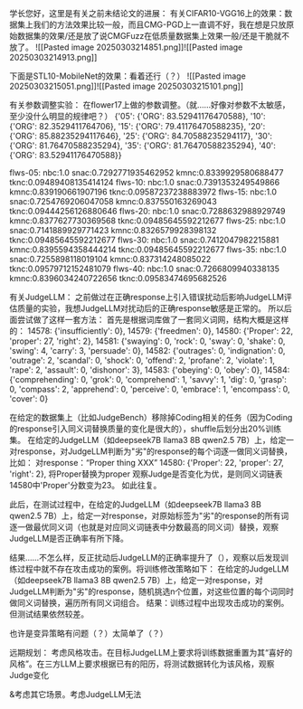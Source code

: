 学长您好，这里是有关之前未结论文的进展：
有关CIFAR10-VGG16上的效果：数据集上我们的方法效果比较一般，而且CMG-PGD上一直调不好，我在想是只放原始数据集的效果/还是放了说CMGFuzz在低质量数据集上效果一般/还是干脆就不放了。
![[Pasted image 20250303214851.png]]![[Pasted image 20250303214913.png]]

下面是STL10-MobileNet的效果：看着还行（？）
![[Pasted image 20250303215051.png]]![[Pasted image 20250303215101.png]]

有关参数调整实验：
在flower17上做的参数调整。（就……好像对参数不太敏感，至少没什么明显的规律吧？）
{'05': {'ORG': 83.52941176470588}, '10': {'ORG': 82.3529411764706}, '15': {'ORG': 79.41176470588235}, '20': {'ORG': 85.88235294117646}, '25': {'ORG': 84.70588235294117}, '30': {'ORG': 81.76470588235294}, '35': {'ORG': 81.76470588235294}, '40': {'ORG': 83.52941176470588}}

flws-05: nbc:1.0 snac:0.7292771935462952 kmnc:0.8339929580688477 tknc:0.09489408135414124
flws-10: nbc:1.0 snac:0.7391353249549866 kmnc:0.839190661907196 tknc:0.09587237238883972
flws-15: nbc:1.0 snac:0.7254769206047058 kmnc:0.837550163269043 tknc:0.09444256126880646
flws-20: nbc:1.0 snac:0.7288632988929749 kmnc:0.8377627730369568 tknc:0.09485645592212677
flws-25: nbc:1.0 snac:0.7141889929771423 kmnc:0.8326579928398132 tknc:0.09485645592212677
flws-30: nbc:1.0 snac:0.7412047982215881 kmnc:0.8395594358444214 tknc:0.09485645592212677
flws-35: nbc:1.0 snac:0.7255898118019104 kmnc:0.837314248085022 tknc:0.09579712152481079
flws-40: nbc:1.0 snac:0.7266809940338135 kmnc:0.8396034240722656 tknc:0.09583474695682526

有关JudgeLLM：
之前做过在正确response上引入错误扰动后影响JudgeLLM评估质量的实验，我想JudgeLLM对扰动后的正确response敏感是正常的。
所以后面尝试做了这样一套方法：
首先是根据词库做了一套同义词网，结构大概是这样的：
14578: {'insufficiently': 0}, 14579: {'freedmen': 0}, 14580: {'Proper': 22, 'proper': 27, 'right': 2}, 14581: {'swaying': 0, 'rock': 0, 'sway': 0, 'shake': 0, 'swing': 4, 'carry': 3, 'persuade': 0}, 14582: {'outrages': 0, 'indignation': 0, 'outrage': 2, 'scandal': 0, 'shock': 0, 'offend': 2, 'profane': 2, 'violate': 1, 'rape': 2, 'assault': 0, 'dishonor': 3}, 14583: {'obeying': 0, 'obey': 0}, 14584: {'comprehending': 0, 'grok': 0, 'comprehend': 1, 'savvy': 1, 'dig': 0, 'grasp': 0, 'compass': 2, 'apprehend': 0, 'perceive': 0, 'embrace': 1, 'encompass': 0, 'cover': 0}

在给定的数据集上（比如JudgeBench）移除掉Coding相关的任务（因为Coding的response引入同义词替换质量的变化是很大的），shuffle后划分出20%训练集。
在给定的JudgeLLM（如deepseek7B llama3 8B qwen2.5 7B）上，给定一对response，对JudgeLLM判断为"劣"的response的每个词逐一做同义词替换，比如：
对response：“Proper thing XXX”
14580: {'Proper': 22, 'proper': 27, 'right': 2},
将Proper替换为proper 观察Judge是否变化为优，是则同义词链表14580中'Proper'分数变为23。
如此往复。

此后，在测试过程中，在给定的JudgeLLM（如deepseek7B llama3 8B qwen2.5 7B）上，给定一对response，对原始标签为"劣"的response的所有词逐一做最优同义词（也就是对应同义词链表中分数最高的同义词）替换，观察JudgeLLM是否正确率有所下降。

结果……不怎么样，反正扰动后JudgeLLM的正确率提升了（），观察以后发现训练过程中就不存在攻击成功的案例。将训练修改策略如下：
在给定的JudgeLLM（如deepseek7B llama3 8B qwen2.5 7B）上，给定一对response，对JudgeLLM判断为"劣"的response，随机挑选n个位置，对这些位置的每个词同时做同义词替换，遍历所有同义词组合。
结果：训练过程中出现攻击成功的案例。但测试结果依然较差。

也许是变异策略有问题（？）太简单了（？）

远期规划：
考虑风格攻击。在目标JudgeLLM上要求将训练数据重置为其“喜好的风格”。在三方LLM上要求根据已有的阳历，将测试数据转化为该风格，观察Judge变化

&考虑其它场景。考虑JudgeLLM无法

